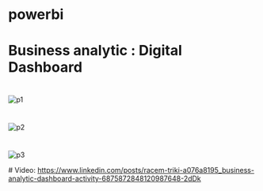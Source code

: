 # powerbi
# Business analytic : Digital Dashboard
# 
# 
![p1](https://user-images.githubusercontent.com/84456341/147853261-56325634-ca7c-473b-afe6-219d55cd6557.JPG)
# 
![p2](https://user-images.githubusercontent.com/84456341/147853258-ca6f5519-9fc9-4f76-a343-3e913a361c70.JPG)
# 
![p3](https://user-images.githubusercontent.com/84456341/147853260-3bf8ec4d-9987-4500-980a-7bb661380ccf.JPG)

﻿# Video: https://www.linkedin.com/posts/racem-triki-a076a8195_business-analytic-dashboard-activity-6875872848120987648-2dDk
